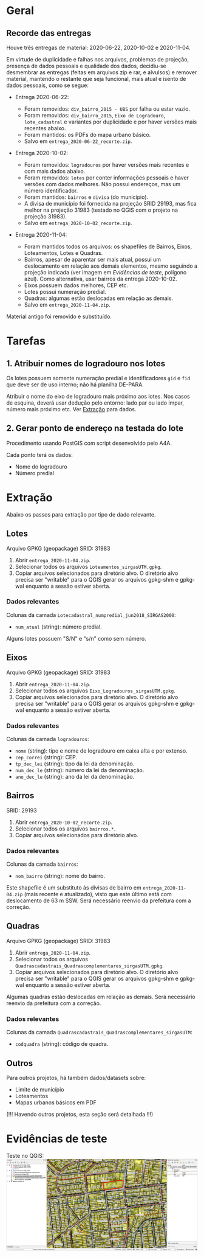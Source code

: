 # Geral
## Recorde das entregas
Houve três entregas de material: 2020-06-22, 2020-10-02 e 2020-11-04.

Em virtude de duplicidade e falhas nos arquivos, problemas de projeção, presença de dados pessoais e qualidade dos dados, decidiu-se desmembrar as entregas (feitas em arquivos zip e rar, e alvulsos) e remover material, mantendo o restante que seja funcional, mais atual e isento de dados pessoais, como se segue:

* Entrega 2020-06-22:
  - Foram removidos: `div_bairro_2015 - UBS` por falha ou estar vazio.
  - Foram removidos: `div_bairro_2015`, `Eixo de Logradouro`, `lote_cadastral` e variantes por duplicidade e por haver versões mais recentes abaixo.
  - Foram mantidos: os PDFs do mapa urbano básico.
  - Salvo em `entrega_2020-06-22_recorte.zip`.

* Entrega 2020-10-02:
  - Foram removidos: `logradouros` por haver versões mais recentes e com mais dados abaixo.
  - Foram removidos: `lotes` por conter informações pessoais e haver versões com dados melhores. Não possui endereços, mas um número identificador.
  - Foram mantidos: `bairros` e `divisa` (do município).
  - A divisa de município foi fornecida na projeção SRID 29193, mas fica melhor na projeção 31983 (testado no QGIS com o projeto na projeção 31983).
  - Salvo em `entrega_2020-10-02_recorte.zip`.

* Entrega 2020-11-04:
  - Foram mantidos todos os arquivos: os shapefiles de Bairros, Eixos, Loteamentos, Lotes e Quadras.
  - Bairros, apesar de aparentar ser mais atual, possui um deslocamento em relação aos demais elementos, mesmo seguindo a projeção indicada (ver imagem em *Evidências de teste*, polígono azul). Como alternativa, usar bairros da entrega 2020-10-02.
  - Eixos possuem dados melhores, CEP etc.
  - Lotes possui numeração predial.
  - Quadras: algumas estão deslocadas em relação as demais.
  - Salvo em `entrega_2020-11-04.zip`.

Material antigo foi removido e substituído.

# Tarefas
## 1. Atribuir nomes de logradouro nos lotes
Os lotes possuem somente numeração predial e identificadores `gid` e `fid` que deve ser de uso interno; não há planilha DE-PARA.

Atribuir o nome do eixo de logradouro mais próximo aos lotes. Nos casos de esquina, deverá usar dedução pelo entorno: lado par ou lado ímpar, número mais próximo etc. Ver [Extração](#Extração) para dados.

## 2. Gerar ponto de endereço na testada do lote
Procedimento usando PostGIS com script desenvolvido pelo A4A.

Cada ponto terá os dados:
* Nome do logradouro
* Número predial

# Extração
Abaixo os passos para extração por tipo de dado relevante.

## Lotes
Arquivo GPKG (geopackage)
SRID: 31983
1. Abrir `entrega_2020-11-04.zip`.
2. Selecionar todos os arquivos `Loteamentos_sirgasUTM.gpkg`.
3. Copiar arquivos selecionados para diretório alvo. O diretório alvo precisa ser "writable" para o QGIS gerar os arquivos gpkg-shm e gpkg-wal enquanto a sessão estiver aberta.

### Dados relevantes
Colunas da camada `Lotecadastral_numpredial_jun2018_SIRGAS2000`:
* `num_atual` (string): número predial.

Alguns lotes possuem "S/N" e "s/n" como sem número.

## Eixos
Arquivo GPKG (geopackage)
SRID: 31983
1. Abrir `entrega_2020-11-04.zip`.
2. Selecionar todos os arquivos `Eixo_Logradouros_sirgasUTM.gpkg`.
3. Copiar arquivos selecionados para diretório alvo. O diretório alvo precisa ser "writable" para o QGIS gerar os arquivos gpkg-shm e gpkg-wal enquanto a sessão estiver aberta.

### Dados relevantes
Colunas da camada `logradouros`:
* `nome` (string): tipo e nome de logradouro em caixa alta e por extenso.
* `cep_correi` (string): CEP.
* `tp_dec_lei` (string): tipo da lei da denominação.
* `num_dec_le` (string): número da lei da denominação.
* `ano_dec_le` (string): ano da lei da denominação.

## Bairros
SRID: 29193
1. Abrir `entrega_2020-10-02_recorte.zip`.
2. Selecionar todos os arquivos `bairros.*`.
3. Copiar arquivos selecionados para diretório alvo.

### Dados relevantes
Colunas da camada `bairros`:
* `nom_bairro` (string): nome do bairro.

Este shapefile é um substituto às divisas de bairro em `entrega_2020-11-04.zip` (mais recente e atualizado), visto que este último está com deslocamento de 63 m SSW. Será necessário reenvio da prefeitura com a correção.

## Quadras
Arquivo GPKG (geopackage)
SRID: 31983
1. Abrir `entrega_2020-11-04.zip`.
2. Selecionar todos os arquivos `Quadrascadastrais_Quadrascomplementares_sirgasUTM.gpkg`.
3. Copiar arquivos selecionados para diretório alvo. O diretório alvo precisa ser "writable" para o QGIS gerar os arquivos gpkg-shm e gpkg-wal enquanto a sessão estiver aberta.

Algumas quadras estão deslocadas em relação as demais. Será necessário reenvio da prefeitura com a correção.

### Dados relevantes
Colunas da camada `Quadrascadastrais_Quadrascomplementares_sirgasUTM`:
* `codquadra` (string): código de quadra.

## Outros
Para outros projetos, há também dados/datasets sobre:
* Limite de município
* Loteamentos
* Mapas urbanos básicos em PDF

(!!! Havendo outros projetos, esta seção será detalhada !!!)

# Evidências de teste
Teste no QGIS:
![](qgis.png)

